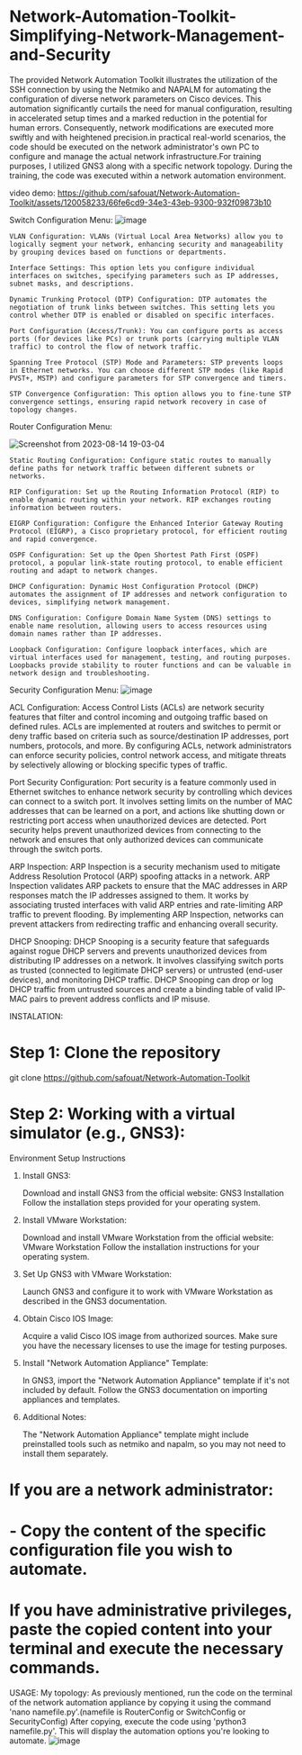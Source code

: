 # Network-Automation-Toolkit-Simplifying-Network-Management-and-Security
The provided Network Automation Toolkit illustrates the utilization of the SSH connection by using the Netmiko and NAPALM  for automating the configuration of diverse network parameters on Cisco devices. This automation  significantly curtails the need for manual configuration, resulting in accelerated setup times and a marked reduction in the potential for human errors. Consequently, network modifications are executed more swiftly and with heightened precision.in practical real-world scenarios, the code should be executed on the network administrator's own PC to configure and manage the actual network infrastructure.For training purposes, I utilized GNS3 along with a specific network topology. During the training, the code was executed within a network automation environment.

video demo:
https://github.com/safouat/Network-Automation-Toolkit/assets/120058233/66fe6cd9-34e3-43eb-9300-932f09873b10


Switch Configuration Menu:
![image](https://github.com/safouat/Network-Automation-Toolkit/assets/120058233/f521c8a8-305e-44b9-8e05-355cdd92aae1)




    VLAN Configuration: VLANs (Virtual Local Area Networks) allow you to logically segment your network, enhancing security and manageability by grouping devices based on functions or departments.

    Interface Settings: This option lets you configure individual interfaces on switches, specifying parameters such as IP addresses, subnet masks, and descriptions.

    Dynamic Trunking Protocol (DTP) Configuration: DTP automates the negotiation of trunk links between switches. This setting lets you control whether DTP is enabled or disabled on specific interfaces.

    Port Configuration (Access/Trunk): You can configure ports as access ports (for devices like PCs) or trunk ports (carrying multiple VLAN traffic) to control the flow of network traffic.

    Spanning Tree Protocol (STP) Mode and Parameters: STP prevents loops in Ethernet networks. You can choose different STP modes (like Rapid PVST+, MSTP) and configure parameters for STP convergence and timers.

    STP Convergence Configuration: This option allows you to fine-tune STP convergence settings, ensuring rapid network recovery in case of topology changes.

Router Configuration Menu:

![Screenshot from 2023-08-14 19-03-04](https://github.com/safouat/Network-Automation-Toolkit/assets/120058233/e77f4851-f4a5-4997-be15-e084de4fe743)

    Static Routing Configuration: Configure static routes to manually define paths for network traffic between different subnets or networks.

    RIP Configuration: Set up the Routing Information Protocol (RIP) to enable dynamic routing within your network. RIP exchanges routing information between routers.

    EIGRP Configuration: Configure the Enhanced Interior Gateway Routing Protocol (EIGRP), a Cisco proprietary protocol, for efficient routing and rapid convergence.

    OSPF Configuration: Set up the Open Shortest Path First (OSPF) protocol, a popular link-state routing protocol, to enable efficient routing and adapt to network changes.

    DHCP Configuration: Dynamic Host Configuration Protocol (DHCP) automates the assignment of IP addresses and network configuration to devices, simplifying network management.

    DNS Configuration: Configure Domain Name System (DNS) settings to enable name resolution, allowing users to access resources using domain names rather than IP addresses.

    Loopback Configuration: Configure loopback interfaces, which are virtual interfaces used for management, testing, and routing purposes. Loopbacks provide stability to router functions and can be valuable in network design and troubleshooting.
Security Configuration Menu:
![image](https://github.com/safouat/Network-Automation-Toolkit/assets/120058233/36ee41b4-eda2-48c5-a7f5-cad41c3b92c5)


ACL Configuration:
Access Control Lists (ACLs) are network security features that filter and control incoming and outgoing traffic based on defined rules. ACLs are implemented at routers and switches to permit or deny traffic based on criteria such as source/destination IP addresses, port numbers, protocols, and more. By configuring ACLs, network administrators can enforce security policies, control network access, and mitigate threats by selectively allowing or blocking specific types of traffic.

Port Security Configuration:
Port security is a feature commonly used in Ethernet switches to enhance network security by controlling which devices can connect to a switch port. It involves setting limits on the number of MAC addresses that can be learned on a port, and actions like shutting down or restricting port access when unauthorized devices are detected. Port security helps prevent unauthorized devices from connecting to the network and ensures that only authorized devices can communicate through the switch ports.

ARP Inspection:
ARP Inspection is a security mechanism used to mitigate Address Resolution Protocol (ARP) spoofing attacks in a network. ARP Inspection validates ARP packets to ensure that the MAC addresses in ARP responses match the IP addresses assigned to them. It works by associating trusted interfaces with valid ARP entries and rate-limiting ARP traffic to prevent flooding. By implementing ARP Inspection, networks can prevent attackers from redirecting traffic and enhancing overall security.

DHCP Snooping:
DHCP Snooping is a security feature that safeguards against rogue DHCP servers and prevents unauthorized devices from distributing IP addresses on a network. It involves classifying switch ports as trusted (connected to legitimate DHCP servers) or untrusted (end-user devices), and monitoring DHCP traffic. DHCP Snooping can drop or log DHCP traffic from untrusted sources and create a binding table of valid IP-MAC pairs to prevent address conflicts and IP misuse.

INSTALATION:
# Step 1: Clone the repository
git clone https://github.com/safouat/Network-Automation-Toolkit

# Step 2: Working with a virtual simulator (e.g., GNS3):
Environment Setup Instructions
1. Install GNS3:

    Download and install GNS3 from the official website: GNS3 Installation
    Follow the installation steps provided for your operating system.

2. Install VMware Workstation:

    Download and install VMware Workstation from the official website: VMware Workstation
    Follow the installation instructions for your operating system.

3. Set Up GNS3 with VMware Workstation:

    Launch GNS3 and configure it to work with VMware Workstation as described in the GNS3 documentation.

4. Obtain Cisco IOS Image:

    Acquire a valid Cisco IOS image from authorized sources. Make sure you have the necessary licenses to use the image for testing purposes.

5. Install "Network Automation Appliance" Template:

    In GNS3, import the "Network Automation Appliance" template if it's not included by default.
    Follow the GNS3 documentation on importing appliances and templates.

6. Additional Notes:

    The "Network Automation Appliance" template might include preinstalled tools such as netmiko and napalm, so you may not need to install them separately.


# If you are a network administrator:
# - Copy the content of the specific configuration file you wish to automate.

# If you have administrative privileges, paste the copied content into your terminal and execute the necessary commands.

USAGE:
My topology:
As previously mentioned, run the code on the terminal of the network automation appliance by copying it using the command 'nano namefile.py'.(namefile is RouterConfig or SwitchConfig or SecurityConfig)
After copying, execute the code using 'python3 namefile.py'. 
This will display the automation options you're looking to automate.
![image](https://github.com/safouat/Network-Automation-Toolkit/assets/120058233/4ffd1cc2-416e-4dd8-9f1e-e7167f733a85)




